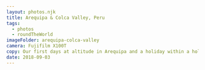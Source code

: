 ```yaml
---
layout: photos.njk
title: Arequipa & Colca Valley, Peru
tags:
  - photos
  - roundTheWorld
imageFolder: arequipa-colca-valley
camera: Fujifilm X100T
copy: Our first days at altitude in Arequipa and a holiday within a holiday to the Colca Valley for a few days to see the condors in Colca Canyon.
date: 2018-09-03
---
```


 
